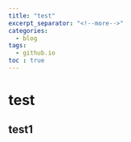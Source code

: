 ```yaml
---
title: "test"
excerpt_separator: "<!--more-->"
categories:
  - blog
tags:
  - github.io
toc : true
---
```

# test   
## test1   
